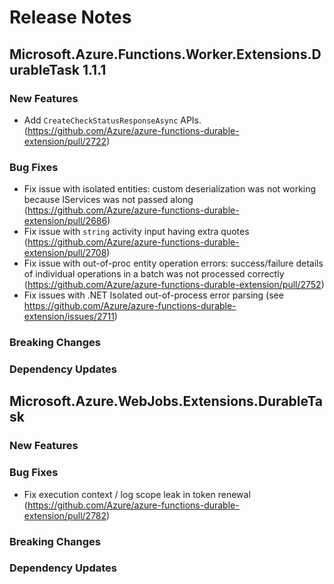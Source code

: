 # Release Notes

## Microsoft.Azure.Functions.Worker.Extensions.DurableTask 1.1.1

### New Features

- Add `CreateCheckStatusResponseAsync` APIs. (https://github.com/Azure/azure-functions-durable-extension/pull/2722)

### Bug Fixes

- Fix issue with isolated entities: custom deserialization was not working because IServices was not passed along (https://github.com/Azure/azure-functions-durable-extension/pull/2686)
- Fix issue with `string` activity input having extra quotes (https://github.com/Azure/azure-functions-durable-extension/pull/2708)
- Fix issue with out-of-proc entity operation errors: success/failure details of individual operations in a batch was not processed correctly (https://github.com/Azure/azure-functions-durable-extension/pull/2752)
- Fix issues with .NET Isolated out-of-process error parsing (see https://github.com/Azure/azure-functions-durable-extension/issues/2711)

### Breaking Changes

### Dependency Updates

## Microsoft.Azure.WebJobs.Extensions.DurableTask <version>

### New Features

### Bug Fixes

- Fix execution context / log scope leak in token renewal (https://github.com/Azure/azure-functions-durable-extension/pull/2782)

### Breaking Changes

### Dependency Updates
